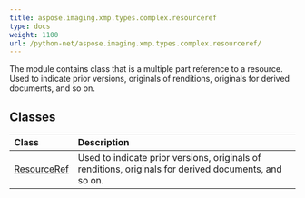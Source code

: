```yaml
---
title: aspose.imaging.xmp.types.complex.resourceref
type: docs
weight: 1100
url: /python-net/aspose.imaging.xmp.types.complex.resourceref/
---
```



The module contains class that is a multiple part reference to a resource. Used to indicate prior versions, originals of renditions, originals for derived documents, and so on.

## **Classes**
| **Class** | **Description** |
| :- | :- |
| [ResourceRef](/imaging/python-net/aspose.imaging.xmp.types.complex.resourceref/resourceref/) | Used to indicate prior versions, originals of renditions, originals for derived documents, and so on. |
